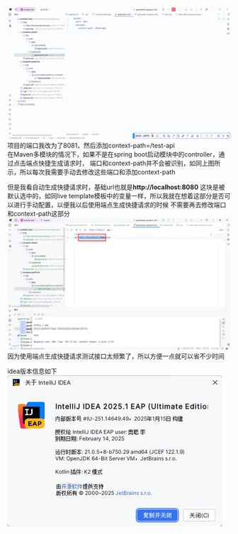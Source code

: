 ![](1.gif)
项目的端口我改为了8081，然后添加context-path=/test-api  
在Maven多模块的情况下，如果不是在spring boot启动模块中的controller，通过点击端点快捷生成请求时，
端口和context-path并不会被识别，如同上图所示，所以每次我需要手动去修改这些端口和添加context-path  
  
但是我看自动生成快捷请求时，基础url也就是**http://localhost:8080**
这块是被默认选中的，如同live template模板中的变量一样，所以我就在想着这部分是否可以进行手动配置，以便我以后使用端点生成快捷请求的时候 
不需要再去修改端口和context-path这部分  
![img_1.png](img_1.png)
因为使用端点生成快捷请求测试接口太频繁了，所以方便一点就可以省不少时间  

idea版本信息如下  
![img.png](img.png)
